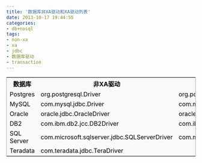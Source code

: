 ```yaml
---
title: '数据库非XA驱动和XA驱动列表'
date: 2013-10-17 19:44:55
categories: 
- db+nosql
tags: 
- non-xa
- xa
- jdbc
- 数据库驱动
- transaction
---
```

<table style="background-color: rgb(249, 249, 249); border: 1px solid rgb(170, 170, 170); table-layout: auto; border-collapse: collapse; color: rgb(0, 0, 0);"><tbody><tr><th>数据库</th><th>非XA驱动</th><th>XA驱动</th></tr><tr><td>Postgres</td><td>org.postgresql.Driver</td><td>org.postgresql.xa.PGXADataSource</td></tr><tr><td>MySQL</td><td>com.mysql.jdbc.Driver</td><td>com.mysql.jdbc.jdbc2.optional.MysqlXADataSource</td></tr><tr><td>Oracle</td><td>oracle.jdbc.OracleDriver</td><td>oracle.jdbc.xa.client.OracleXADataSource</td></tr><tr><td>DB2</td><td>com.ibm.db2.jcc.DB2Driver</td><td>com.ibm.db2.jcc.DB2XADataSource</td></tr><tr><td>SQL Server</td><td>com.microsoft.sqlserver.jdbc.SQLServerDriver</td><td>com.microsoft.sqlserver.jdbc.SQLServerXADataSource</td></tr><tr><td>Teradata</td><td>com.teradata.jdbc.TeraDriver<br></td></tr></tbody></table>
